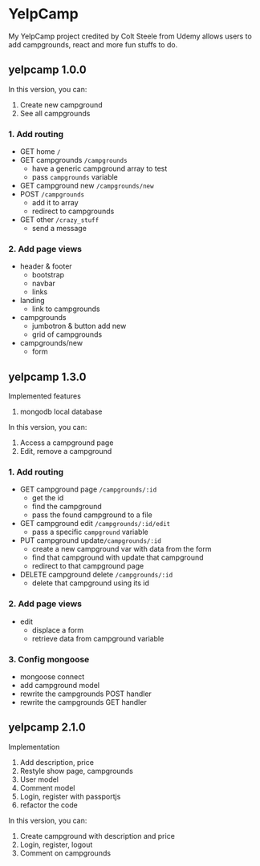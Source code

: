 # YelpCamp
My YelpCamp project credited by Colt Steele from Udemy allows users to add campgrounds, react and more fun stuffs to do.

## yelpcamp 1.0.0
In this version, you can:
1. Create new campground
2. See all campgrounds

### 1. Add routing
* GET home `/`
* GET campgrounds `/campgrounds`
    - have a generic campground array to test
    - pass `campgrounds` variable
* GET campground new `/campgrounds/new`
* POST `/campgrounds`
    - add it to array
    - redirect to campgrounds
* GET other `/crazy_stuff`
    - send a message
### 2. Add page views
* header & footer
    - bootstrap
    - navbar
    - links
* landing
    - link to campgrounds
* campgrounds
    - jumbotron & button add new
    - grid of campgrounds
* campgrounds/new
    - form

## yelpcamp 1.3.0
Implemented features
1. mongodb local database

In this version, you can:
1. Access a campground page
2. Edit, remove a campground

### 1. Add routing
* GET campground page `/campgrounds/:id`
    - get the id
    - find the campground
    - pass the found campground to a file
* GET campground edit `/campgrounds/:id/edit`
    - pass a specific `campground` variable
* PUT campground update`/campgrounds/:id`
    - create a new campground var with data from the form
    - find that campground with update that campground
    - redirect to that campground page
* DELETE campground delete `/campgrounds/:id`
    - delete that campground using its id
### 2. Add page views
* edit
    - displace a form
    - retrieve data from campground variable
### 3. Config mongoose
* mongoose connect
* add campground model
* rewrite the campgrounds POST handler
* rewrite the campgrounds GET handler

## yelpcamp 2.1.0
Implementation
1. Add description, price
2. Restyle show page, campgrounds
3. User model
4. Comment model
5. Login, register with passportjs
6. refactor the code

In this version, you can:
1. Create campground with description and price
2. Login, register, logout
3. Comment on campgrounds
